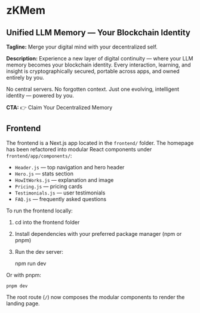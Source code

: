 # zKMem

## Unified LLM Memory — Your Blockchain Identity

**Tagline:**
Merge your digital mind with your decentralized self.

**Description:**
Experience a new layer of digital continuity — where your LLM memory becomes your blockchain identity. Every interaction, learning, and insight is cryptographically secured, portable across apps, and owned entirely by you.

No central servers. No forgotten context. Just one evolving, intelligent identity — powered by you.

**CTA:**
👉 Claim Your Decentralized Memory

## Frontend

The frontend is a Next.js app located in the `frontend/` folder. The homepage has been refactored into modular React components under `frontend/app/components/`:

- `Header.js` — top navigation and hero header
- `Hero.js` — stats section
- `HowItWorks.js` — explanation and image
- `Pricing.js` — pricing cards
- `Testimonials.js` — user testimonials
- `FAQ.js` — frequently asked questions

To run the frontend locally:

1. cd into the frontend folder
2. Install dependencies with your preferred package manager (npm or pnpm)
3. Run the dev server:

	npm run dev

Or with pnpm:

	pnpm dev

The root route (`/`) now composes the modular components to render the landing page.

